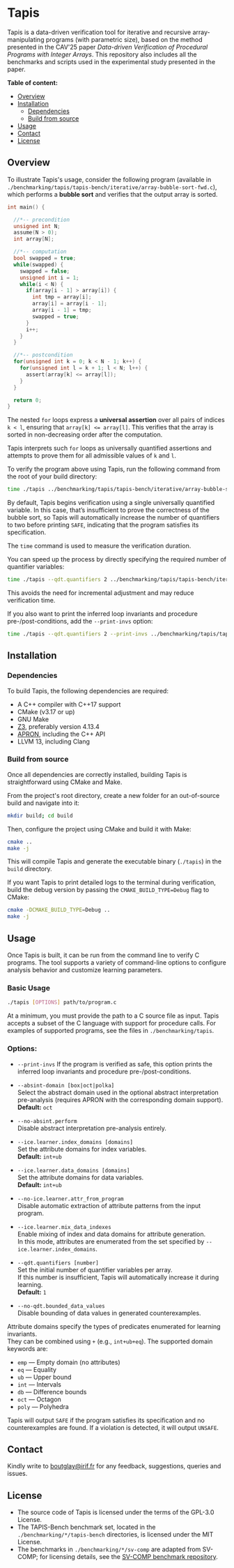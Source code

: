 # Tapis
Tapis is a data-driven verification tool for iterative and recursive array-manipulating programs (with parametric size), based on the method presented in the CAV'25 paper _Data-driven Verification of Procedural Programs with Integer Arrays_.
This repository also includes all the benchmarks and scripts used in the experimental study presented in the paper.

**Table of content:**
 - [Overview](#overview)
 - [Installation](#installation)
   - [Dependencies](#dependencies)
   - [Build from source](#build)
 - [Usage](#usage)
 - [Contact](#contact)
 - [License](#license)

<a id="overview"></a>
## Overview

To illustrate Tapis's usage, consider the following program (available in `./benchmarking/tapis/tapis-bench/iterative/array-bubble-sort-fwd.c`), which performs a **bubble sort** and verifies that the output array is sorted.

```c
int main() {

  //*-- precondition
  unsigned int N;
  assume(N > 0);
  int array[N];

  //*-- computation
  bool swapped = true;
  while(swapped) {
    swapped = false;
    unsigned int i = 1;
    while(i < N) {
      if(array[i - 1] > array[i]) {
        int tmp = array[i];
        array[i] = array[i - 1];
        array[i - 1] = tmp;
        swapped = true;
      }
      i++;
    }
  }

  //*-- postcondition
  for(unsigned int k = 0; k < N - 1; k++) {
    for(unsigned int l = k + 1; l < N; l++) {
      assert(array[k] <= array[l]);
    }
  }

  return 0;
}
```

The nested `for` loops express a **universal assertion** over all pairs of indices `k < l`, ensuring that `array[k] <= array[l]`. This verifies that the array is sorted in non-decreasing order after the computation.

Tapis interprets such `for` loops as universally quantified assertions and attempts to prove them for all admissible values of `k` and `l`.

To verify the program above using Tapis, run the following command from the root of your build directory:

```bash
time ./tapis ../benchmarking/tapis/tapis-bench/iterative/array-bubble-sort-fwd.c
```

By default, Tapis begins verification using a single universally quantified variable. In this case, that’s insufficient to prove the correctness of the bubble sort, so Tapis will automatically increase the number of quantifiers to two before printing `SAFE`, indicating that the program satisfies its specification.

The `time` command is used to measure the verification duration.

You can speed up the process by directly specifying the required number of quantifier variables:

```bash
time ./tapis --qdt.quantifiers 2 ../benchmarking/tapis/tapis-bench/iterative/array-bubble-sort-fwd.c
```

This avoids the need for incremental adjustment and may reduce verification time.

If you also want to print the inferred loop invariants and procedure pre-/post-conditions, add the `--print-invs` option:

```bash
time ./tapis --qdt.quantifiers 2 --print-invs ../benchmarking/tapis/tapis-bench/iterative/array-bubble-sort-fwd.c
```


<a id="installation"></a>
## Installation

<a id="dependencies"></a>
### Dependencies
To build Tapis, the following dependencies are required:

- A C++ compiler with C++17 support
- CMake (v3.17 or up)
- GNU Make
- [Z3](https://github.com/Z3Prover/z3/releases/tag/z3-4.13.4), preferably version 4.13.4  
- [APRON](https://github.com/antoinemine/apron), including the C++ API  
- LLVM 13, including Clang

<a id="build"></a>
### Build from source
Once all dependencies are correctly installed, building Tapis is straightforward using CMake and Make.

From the project's root directory, create a new folder for an out-of-source build and navigate into it:

```bash
mkdir build; cd build
```
Then, configure the project using CMake and build it with Make:

```bash
cmake ..
make -j
```

This will compile Tapis and generate the executable binary (`./tapis`) in the `build` directory.

If you want Tapis to print detailed logs to the terminal during verification, build the debug version by passing the `CMAKE_BUILD_TYPE=Debug` flag to CMake:

```bash
cmake -DCMAKE_BUILD_TYPE=Debug ..
make -j
```


<a id="usage"></a>
## Usage

Once Tapis is built, it can be run from the command line to verify C programs. The tool supports a variety of command-line options to configure analysis behavior and customize learning parameters.

### Basic Usage

```bash
./tapis [OPTIONS] path/to/program.c
```

At a minimum, you must provide the path to a C source file as input.
Tapis accepts a subset of the C language with support for procedure calls. For examples of supported programs, see the files in `./benchmarking/tapis`.

### Options:

- `--print-invs`
  If the program is verified as safe, this option prints the inferred loop invariants and procedure pre-/post-conditions.

- `--absint-domain [box|oct|polka]`  
  Select the abstract domain used in the optional abstract interpretation pre-analysis (requires APRON with the corresponding domain support).  
  **Default:** `oct`

- `--no-absint.perform`  
  Disable abstract interpretation pre-analysis entirely.

- `--ice.learner.index_domains [domains]`  
  Set the attribute domains for index variables.  
  **Default:** `int+ub`

- `--ice.learner.data_domains [domains]`  
  Set the attribute domains for data variables.  
  **Default:** `int+ub`

- `--no-ice.learner.attr_from_program`  
  Disable automatic extraction of attribute patterns from the input program.

- `--ice.learner.mix_data_indexes`  
  Enable mixing of index and data domains for attribute generation.  
  In this mode, attributes are enumerated from the set specified by `--ice.learner.index_domains`.

- `--qdt.quantifiers [number]`  
  Set the initial number of quantifier variables per array.  
  If this number is insufficient, Tapis will automatically increase it during learning.  
  **Default:** `1`

- `--no-qdt.bounded_data_values`  
  Disable bounding of data values in generated counterexamples.

Attribute domains specify the types of predicates enumerated for learning invariants.  
They can be combined using `+` (e.g., `int+ub+eq`). The supported domain keywords are:

- `emp` — Empty domain (no attributes)  
- `eq` — Equality  
- `ub` — Upper bound  
- `int` — Intervals  
- `db` — Difference bounds  
- `oct` — Octagon  
- `poly` — Polyhedra

Tapis will output `SAFE` if the program satisfies its specification and no counterexamples are found.
If a violation is detected, it will output `UNSAFE`.


<a id="contact"></a>
## Contact
Kindly write to boutglay@irif.fr for any feedback, suggestions, queries and issues.


<a id="license"></a>
## License
- The source code of Tapis is licensed under the terms of the GPL-3.0 License.  
- The TAPIS-Bench benchmark set, located in the `./benchmarking/*/tapis-bench` directories, is licensed under the MIT License.  
- The benchmarks in `./benchmarking/*/sv-comp` are adapted from SV-COMP; for licensing details, see the [SV-COMP benchmark repository](https://gitlab.com/sosy-lab/benchmarking/sv-benchmarks).
